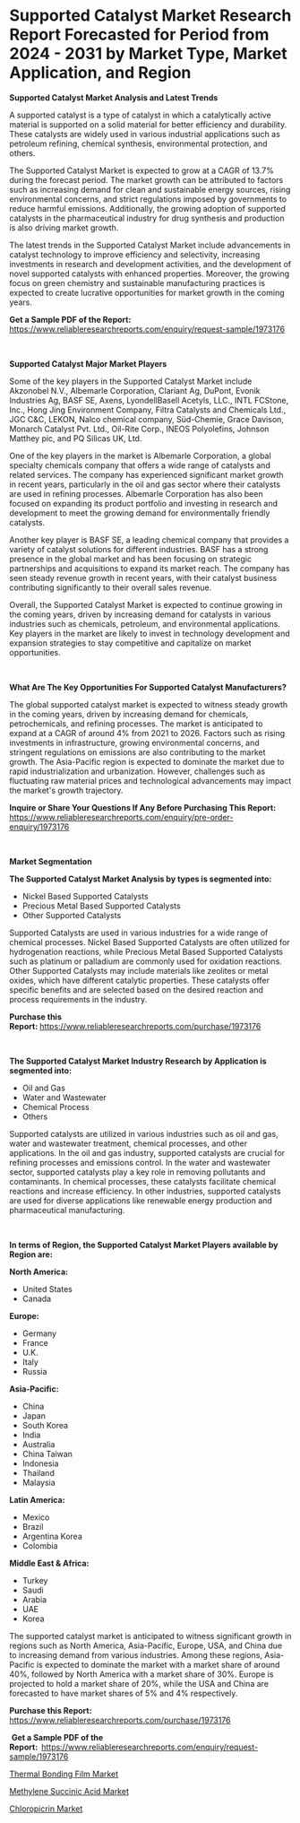 <p><h1>Supported Catalyst Market Research Report Forecasted for Period from 2024 -  2031 by Market Type, Market Application, and Region</h1></p><p><strong>Supported Catalyst Market Analysis and Latest Trends</strong></p>
<p><p>A supported catalyst is a type of catalyst in which a catalytically active material is supported on a solid material for better efficiency and durability. These catalysts are widely used in various industrial applications such as petroleum refining, chemical synthesis, environmental protection, and others.</p><p>The Supported Catalyst Market is expected to grow at a CAGR of 13.7% during the forecast period. The market growth can be attributed to factors such as increasing demand for clean and sustainable energy sources, rising environmental concerns, and strict regulations imposed by governments to reduce harmful emissions. Additionally, the growing adoption of supported catalysts in the pharmaceutical industry for drug synthesis and production is also driving market growth.</p><p>The latest trends in the Supported Catalyst Market include advancements in catalyst technology to improve efficiency and selectivity, increasing investments in research and development activities, and the development of novel supported catalysts with enhanced properties. Moreover, the growing focus on green chemistry and sustainable manufacturing practices is expected to create lucrative opportunities for market growth in the coming years.</p></p>
<p><strong>Get a Sample PDF of the Report:&nbsp;</strong> <a href="https://www.reliableresearchreports.com/enquiry/request-sample/1973176">https://www.reliableresearchreports.com/enquiry/request-sample/1973176</a></p>
<p>&nbsp;</p>
<p><strong>Supported Catalyst Major Market Players</strong></p>
<p><p>Some of the key players in the Supported Catalyst Market include Akzonobel N.V., Albemarle Corporation, Clariant Ag, DuPont, Evonik Industries Ag, BASF SE, Axens, LyondellBasell Acetyls, LLC., INTL FCStone, Inc., Hong Jing Environment Company, Filtra Catalysts and Chemicals Ltd., JGC C&C, LEKON, Nalco chemical company, Süd-Chemie, Grace Davison, Monarch Catalyst Pvt. Ltd., Oil-Rite Corp., INEOS Polyolefins, Johnson Matthey pic, and PQ Silicas UK, Ltd.</p><p>One of the key players in the market is Albemarle Corporation, a global specialty chemicals company that offers a wide range of catalysts and related services. The company has experienced significant market growth in recent years, particularly in the oil and gas sector where their catalysts are used in refining processes. Albemarle Corporation has also been focused on expanding its product portfolio and investing in research and development to meet the growing demand for environmentally friendly catalysts.</p><p>Another key player is BASF SE, a leading chemical company that provides a variety of catalyst solutions for different industries. BASF has a strong presence in the global market and has been focusing on strategic partnerships and acquisitions to expand its market reach. The company has seen steady revenue growth in recent years, with their catalyst business contributing significantly to their overall sales revenue.</p><p>Overall, the Supported Catalyst Market is expected to continue growing in the coming years, driven by increasing demand for catalysts in various industries such as chemicals, petroleum, and environmental applications. Key players in the market are likely to invest in technology development and expansion strategies to stay competitive and capitalize on market opportunities.</p></p>
<p>&nbsp;</p>
<p><strong>What Are The Key Opportunities For Supported Catalyst Manufacturers?</strong></p>
<p><p>The global supported catalyst market is expected to witness steady growth in the coming years, driven by increasing demand for chemicals, petrochemicals, and refining processes. The market is anticipated to expand at a CAGR of around 4% from 2021 to 2026. Factors such as rising investments in infrastructure, growing environmental concerns, and stringent regulations on emissions are also contributing to the market growth. The Asia-Pacific region is expected to dominate the market due to rapid industrialization and urbanization. However, challenges such as fluctuating raw material prices and technological advancements may impact the market's growth trajectory.</p></p>
<p><strong>Inquire or Share Your Questions If Any Before Purchasing This Report:</strong> <a href="https://www.reliableresearchreports.com/enquiry/pre-order-enquiry/1973176">https://www.reliableresearchreports.com/enquiry/pre-order-enquiry/1973176</a></p>
<p>&nbsp;</p>
<p><strong>Market Segmentation</strong></p>
<p><strong>The Supported Catalyst Market Analysis by types is segmented into:</strong></p>
<p><ul><li>Nickel Based Supported Catalysts</li><li>Precious Metal Based Supported Catalysts</li><li>Other Supported Catalysts</li></ul></p>
<p><p>Supported Catalysts are used in various industries for a wide range of chemical processes. Nickel Based Supported Catalysts are often utilized for hydrogenation reactions, while Precious Metal Based Supported Catalysts such as platinum or palladium are commonly used for oxidation reactions. Other Supported Catalysts may include materials like zeolites or metal oxides, which have different catalytic properties. These catalysts offer specific benefits and are selected based on the desired reaction and process requirements in the industry.</p></p>
<p><strong>Purchase this Report:&nbsp;</strong><a href="https://www.reliableresearchreports.com/purchase/1973176">https://www.reliableresearchreports.com/purchase/1973176</a></p>
<p>&nbsp;</p>
<p><strong>The Supported Catalyst Market Industry Research by Application is segmented into:</strong></p>
<p><ul><li>Oil and Gas</li><li>Water and Wastewater</li><li>Chemical Process</li><li>Others</li></ul></p>
<p><p>Supported catalysts are utilized in various industries such as oil and gas, water and wastewater treatment, chemical processes, and other applications. In the oil and gas industry, supported catalysts are crucial for refining processes and emissions control. In the water and wastewater sector, supported catalysts play a key role in removing pollutants and contaminants. In chemical processes, these catalysts facilitate chemical reactions and increase efficiency. In other industries, supported catalysts are used for diverse applications like renewable energy production and pharmaceutical manufacturing.</p></p>
<p>&nbsp;</p>
<p><strong>In terms of Region, the Supported Catalyst Market Players available by Region are:</strong></p>
<p>
    <p> <strong> North America: </strong>
        <ul>
            <li>United States</li>
            <li>Canada</li>
        </ul>
        </p> 
    <p> <strong> Europe: </strong>
        <ul>
            <li>Germany</li>
            <li>France</li>
            <li>U.K.</li>
            <li>Italy</li>
            <li>Russia</li>
        </ul>
        </p> 
    <p> <strong> Asia-Pacific: </strong>
        <ul>
            <li>China</li>
            <li>Japan</li>
            <li>South Korea</li>
            <li>India</li>
            <li>Australia</li>
            <li>China Taiwan</li>
            <li>Indonesia</li>
            <li>Thailand</li>
            <li>Malaysia</li>
        </ul>
        </p> 
    <p> <strong> Latin America: </strong>
        <ul>
            <li>Mexico</li>
            <li>Brazil</li>
            <li>Argentina Korea</li>
            <li>Colombia</li>
        </ul>
        </p> 
    <p> <strong> Middle East & Africa: </strong>
        <ul>
            <li>Turkey</li>
            <li>Saudi</li>
            <li>Arabia</li>
            <li>UAE</li>
            <li>Korea</li>
        </ul>
    </p>
    </p>
<p><p>The supported catalyst market is anticipated to witness significant growth in regions such as North America, Asia-Pacific, Europe, USA, and China due to increasing demand from various industries. Among these regions, Asia-Pacific is expected to dominate the market with a market share of around 40%, followed by North America with a market share of 30%. Europe is projected to hold a market share of 20%, while the USA and China are forecasted to have market shares of 5% and 4% respectively.</p></p>
<p><strong>Purchase this Report: </strong><a href="https://www.reliableresearchreports.com/purchase/1973176">https://www.reliableresearchreports.com/purchase/1973176</a></p>
<p>&nbsp;<strong>Get a Sample PDF of the Report:&nbsp;&nbsp;</strong><a href="https://www.reliableresearchreports.com/enquiry/request-sample/1973176">https://www.reliableresearchreports.com/enquiry/request-sample/1973176</a></p>
<p><strong></strong></p>
<p><p><a href="https://github.com/redneck06/Market-Research-Report-List-2/blob/main/thermal-bonding-film-market.md">Thermal Bonding Film Market</a></p><p><a href="https://github.com/nicoletavirag/Market-Research-Report-List-2/blob/main/methylene-succinic-acid-market.md">Methylene Succinic Acid Market</a></p><p><a href="https://github.com/peachesmcdowel1/Market-Research-Report-List-1/blob/main/chloropicrin-market.md">Chloropicrin Market</a></p></p>